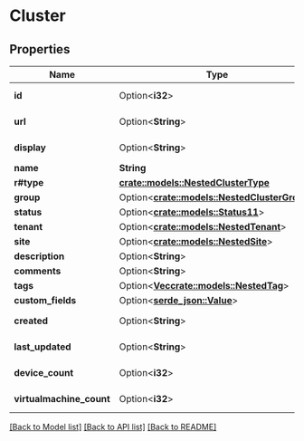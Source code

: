 # Cluster

## Properties

Name | Type | Description | Notes
------------ | ------------- | ------------- | -------------
**id** | Option<**i32**> |  | [optional][readonly]
**url** | Option<**String**> |  | [optional][readonly]
**display** | Option<**String**> |  | [optional][readonly]
**name** | **String** |  | 
**r#type** | [**crate::models::NestedClusterType**](NestedClusterType.md) |  | 
**group** | Option<[**crate::models::NestedClusterGroup**](NestedClusterGroup.md)> |  | [optional]
**status** | Option<[**crate::models::Status11**](Status_11.md)> |  | [optional]
**tenant** | Option<[**crate::models::NestedTenant**](NestedTenant.md)> |  | [optional]
**site** | Option<[**crate::models::NestedSite**](NestedSite.md)> |  | [optional]
**description** | Option<**String**> |  | [optional]
**comments** | Option<**String**> |  | [optional]
**tags** | Option<[**Vec<crate::models::NestedTag>**](NestedTag.md)> |  | [optional]
**custom_fields** | Option<[**serde_json::Value**](.md)> |  | [optional]
**created** | Option<**String**> |  | [optional][readonly]
**last_updated** | Option<**String**> |  | [optional][readonly]
**device_count** | Option<**i32**> |  | [optional][readonly]
**virtualmachine_count** | Option<**i32**> |  | [optional][readonly]

[[Back to Model list]](../README.md#documentation-for-models) [[Back to API list]](../README.md#documentation-for-api-endpoints) [[Back to README]](../README.md)


